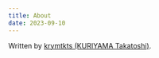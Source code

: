 ```yaml
---
title: About
date: 2023-09-10
---
```


Written by [krymtkts (KURIYAMA Takatoshi)](https://github.com/krymtkts).
